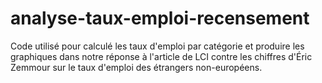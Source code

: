 # analyse-taux-emploi-recensement
Code utilisé pour calculé les taux d'emploi par catégorie et produire les graphiques dans notre réponse à l'article de LCI contre les chiffres d'Éric Zemmour sur le taux d'emploi des étrangers non-européens.
